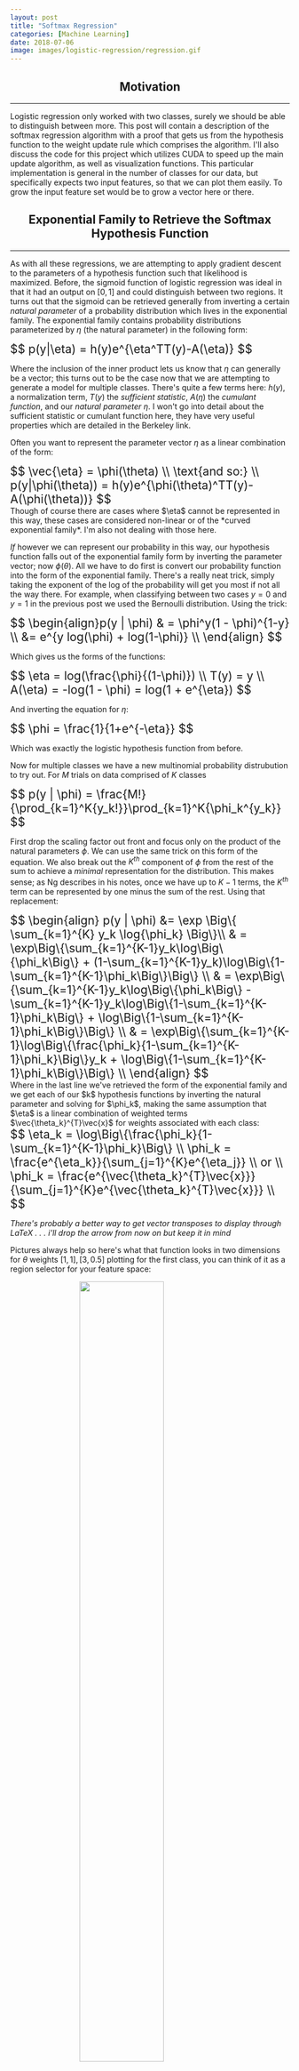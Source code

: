 ```yaml
---
layout: post
title: "Softmax Regression"
categories: [Machine Learning]
date: 2018-07-06
image: images/logistic-regression/regression.gif
---
```


<script type="text/x-mathjax-config">
MathJax.Hub.Config({
  CommonHTML: { scale: 150 },
  tex2jax: {inlineMath: [['$','$'], ['\\(','\\)']]}
});
</script>
<script type="text/javascript" async
src="https://cdnjs.cloudflare.com/ajax/libs/mathjax/2.7.0/MathJax.js?config=TeX-AMS-MML_HTMLorMML" type="text/javascript"></script>

<h2 align="center">Motivation</h2><hr>

Logistic regression only worked with two classes, surely we should be able to distinguish between more. This post will contain a description of the softmax regression algorithm with a proof that gets us from the hypothesis function to the weight update rule which comprises the algorithm. I'll also discuss the code for this project which utilizes CUDA to speed up the main update algorithm, as well as visualization functions. This particular implementation is general in the number of classes for our data, but specifically expects two input features, so that we can plot them easily. To grow the input feature set would be to grow a vector here or there. 

<h2 align="center">Exponential Family to Retrieve the Softmax Hypothesis Function</h2><hr>

As with all these regressions, we are attempting to apply gradient descent to the parameters of a hypothesis function such that likelihood is maximized. Before, the sigmoid function of logistic regression was ideal in that it had an output on $[0, 1]$ and could distinguish between two regions. It turns out that the sigmoid can be retrieved generally from inverting a certain *natural parameter* of a probability distribution which lives in the exponential family. The exponential family contains probability distributions parameterized by $\eta$ (the natural parameter) in the following form:

<div style="font-size: 150%;">
	$$ 
	p(y|\eta) = h(y)e^{\eta^TT(y)-A(\eta)}
	$$
</div>

Where the inclusion of the inner product lets us know that $\eta$ can generally be a vector; this turns out to be the case now that we are attempting to generate a model for multiple classes. There's quite a few terms here: $h(y)$, a normalization term, $T(y)$ the *sufficient statistic*, $A(\eta)$ the *cumulant function*, and our *natural parameter* $\eta$. I won't go into detail about the sufficient statistic or cumulant function here, they have very useful properties which are detailed in the Berkeley link. 

Often you want to represent the parameter vector $\eta$ as a linear combination of the form:
<div style="font-size: 150%;">
	$$ 
	\vec{\eta} = \phi(\theta) \\
	\text{and so:} \\
	p(y|\phi(\theta)) = h(y)e^{\phi(\theta)^TT(y)-A(\phi(\theta))}
	$$
</div>
Though of course there are cases where $\eta$ cannot be represented in this way, these cases are considered non-linear or of the *curved exponential family*. I'm also not dealing with those here. 

*If* however we can represent our probability in this way, our hypothesis function falls out of the exponential family form by inverting the parameter vector; now $\phi(\theta)$. All we have to do first is convert our probability function into the form of the exponential family. There's a really neat trick, simply taking the exponent of the log of the probability will get you most if not all the way there. For example, when classifying between two cases $y=0$ and $y=1$ in the previous post we used the Bernoulli distribution. Using the trick:

<div style="font-size: 150%;">
	$$ 
	\begin{align}p(y | \phi) & = \phi^y(1 - \phi)^{1-y} \\
	&= e^{y log(\phi) + log(1-\phi)} \\
	\end{align}
	$$
</div>

Which gives us the forms of the functions:

<div style="font-size: 150%;">
	$$
	\eta = log(\frac{\phi}{(1-\phi)}) \\
	T(y) = y \\
	A(\eta) = -log(1 - \phi) = log(1 + e^{\eta}) 
	$$
</div>

And inverting the equation for $\eta$:

<div style="font-size: 150%;">
	$$
	\phi = \frac{1}{1+e^{-\eta}}
	$$
</div>

Which was exactly the logistic hypothesis function from before. 

Now for multiple classes we have a new multinomial probability distrubution to try out. For $M$ trials on data comprised of $K$ classes 

<div style="font-size: 150%;">
	$$
	p(y | \phi) = \frac{M!}{\prod_{k=1}^K{y_k!}}\prod_{k=1}^K{\phi_k^{y_k}}
	$$
</div>

First drop the scaling factor out front and focus only on the product of the natural parameters $\phi$. We can use the same trick on this form of the equation. We also break out the $K^{th}$ component of $\phi$ from the rest of the sum to achieve a *minimal* representation for the distribution. This makes sense; as Ng describes in his notes, once we have up to $K-1$ terms, the $K^{th}$ term can be represented by one minus the sum of the rest. Using that replacement:

<div style="font-size: 150%;">
	$$
	\begin{align}
	p(y | \phi) &= \exp \Big\{ \sum_{k=1}^{K} y_k \log{\phi_k} \Big\}\\
	& = \exp\Big\{\sum_{k=1}^{K-1}y_k\log\Big\{\phi_k\Big\} + (1-\sum_{k=1}^{K-1}y_k)\log\Big\{1-\sum_{k=1}^{K-1}\phi_k\Big\}\Big\} \\
	& = \exp\Big\{\sum_{k=1}^{K-1}y_k\log\Big\{\phi_k\Big\} - \sum_{k=1}^{K-1}y_k\log\Big\{1-\sum_{k=1}^{K-1}\phi_k\Big\} + \log\Big\{1-\sum_{k=1}^{K-1}\phi_k\Big\}\Big\} \\
	& = \exp\Big\{\sum_{k=1}^{K-1}\log\Big\{\frac{\phi_k}{1-\sum_{k=1}^{K-1}\phi_k}\Big\}y_k + \log\Big\{1-\sum_{k=1}^{K-1}\phi_k\Big\}\Big\} \\
	\end{align}
	$$
</div>
Where in the last line we've retrieved the form of the exponential family and we get each of our $k$ hypothesis functions by inverting the natural parameter and solving for $\phi_k$, making the same assumption that $\eta$ is a linear combination of weighted terms $\vec{\theta_k}^{T}\vec{x}$ for weights associated with each class: 

<div style="font-size: 150%;">
	$$
	\eta_k = \log\Big\{\frac{\phi_k}{1-\sum_{k=1}^{K-1}\phi_k}\Big\} \\
	\phi_k = \frac{e^{\eta_k}}{\sum_{j=1}^{K}e^{\eta_j}} \\
	or \\
	\phi_k = \frac{e^{\vec{\theta_k}^{T}\vec{x}}}{\sum_{j=1}^{K}e^{\vec{\theta_k}^{T}\vec{x}}} \\
	$$
</div>

*There's probably a better way to get vector transposes to display through LaTeX . . . i'll drop the arrow from now on but keep it in mind* 

Pictures always help so here's what that function looks in two dimensions for $\theta$ weights $[1, 1], [3, 0.5]$ plotting for the first class, you can think of it as a region selector for your feature space:

<figure>
	<img src="{{site.baseurl}}/images/softmax/softmax-2d-wolfram.png" style="padding-bottom:0.5em; width:60%; margin-left:auto; margin-right:auto; display:block;" />
	<figcaption style="text-align:center;">Getting a feel for the form of the hypothesis function</figcaption>
</figure>

<h2 align="center">Derivative of Log Likelihood to Retrieve Update Rule</h2><hr>

Remembering that the general form of log likelihood maximization goes:
<div style="font-size: 150%;">
	$$
	\theta := \theta + \alpha\nabla_{\theta}L(\theta)
	$$
</div>

we'll need to get the likelihood function and take its derivative. What we recovered above was the hypothesis function for a point *of a class $k$* (note the subscript). The function for all classes must represent the joint probability of the classes at hand. When you have joint probabilties, you multiply the individual terms. [Go ahead and check if that doesn't make sense](https://en.wikipedia.org/wiki/Joint_probability_distribution). Because of this, the likelihood function this time around must be a product. Remeber that before, for logistic regression between two classes, it was a sum. Here's what that looks like:

<div style="font-size: 150%;">
	$$
	\begin{align}
	L(\theta) &= \prod_{i=1}^{m}p(y_i | x_i; \theta) \\
	&= \prod_{i=1}^{m}\phi_1^{I\{y_i=1\}}...\phi_K^{I\{y_i=K\}}
	\end{align}
	$$
</div>
Where
<div style="font-size: 150%;">
	$$
	\phi_k = \frac{e^{\theta_k^{T}x}}{\sum_{j=1}^{K}e^{\theta_k^{T}x}}
	$$
</div>
And $I\{y_i = n\}$ is an indicator function, just the boolean test: $class\space of\space point == this\space class$. This is just a nice way of representing the joint probability. At this point I definitely lost track of subscripts and products and I didn't have a very good feel for what the function was doing. If you feel this way, here is it written *very* explicitely for a dataset of 5 points, of three classes, defined by two features. Points $[1,2,3,4,5]$ are of classes $[1,1,2,3,3]$ in this example, and take on features $[x, y]$

<div style="font-size: 150%;">
	$$
	L(\theta_k) = \phi_1(\vec{X_1}) + \phi_1(\vec{X_2}) + \phi_2(\vec{X_3}) + \phi_3(\vec{X_4}) + \phi_3(\vec{X_5}) \\
	L(\theta_k) = \frac{e^{\theta_k^TX_1}}{1+\sum_{j=1}^{K-1}e^{\theta_j^TX_1}} + \ldots + \frac{e^{\theta_k^TX_5}}{1+\sum_{j=1}^{K-1}e^{\theta_j^TX_5}}
	$$
</div>
I'll return to this pretend set of data to write out the derivative term explicitely. Speaking of the derivative (of the log): 

<div style="font-size: 150%;">
	$$
	\begin{align}
	L(\theta) & = \prod_{i=1}^{m}\phi_1^{I\{y_i=1\}}...\phi_K^{I\{y_i=K\}} \\
	log(L(\theta)) & = \sum_{i=1}^m\theta_k^TX_i - log(1+\sum_{j=1}^{k-1}e^{\theta_j^TX_i}) \\
	\frac{\partial{log(L)}}{\partial{\theta_{k}}} & = \sum_{i=1}^mI\{X_k == k\}X_i - \frac{X_ie^{\theta_{k}^TX_i}}{1+\sum_{j=1}^{K-1}e^{\theta_j^TX_i}} \\ 
	\\
	\text{Or, individually for each feature j:}
	\\
	\frac{\partial{log(L)}}{\partial{\theta_{jk}}} & = \sum_{i=1}^mI\{X_k == k\}X_{ij} - \frac{X_{ij}e^{\theta_{k}^TX_i}}{1+\sum_{j=1}^{K-1}e^{\theta_{jk}X_{ij}}} \\
	\end{align}
	$$
</div>
Note that the Indicator function fell out here when taking the derivative of the lone inner product on the left with respect to $\theta_k$. Then if we just factor out the common $X_{ij}$ term we have our update rule:

<div style="font-size: 150%;">
	$$
	\boxed{\theta_{jk} := \theta_{jk} + \alpha\sum_{i=1}^mx_{ij}\Big(I\{k==X_k\} - \frac{e^{\theta_{jk}^Tx_{ij}}}{1+\sum_{j=1}^{K-1}e^{\theta_{jk}^Tx_{ij}}}\Big ) }
	$$
</div>
Note that our parameter weights now come in the form of a matrix of dimensions $j\space x\space k$ for each $k$ class and $j$ feature, so a full iteration of gradient descent now must take this derivative term for all points $j\cdot k$ times. 

To illustrate what the derivative looks like explicitely, for the same pretend weights from before, when taking the derivative with respect to $j=x$ and $k=1$
<div style="font-size: 150%;">
	$$
	\frac{\partial{log(L)}}{\partial{\theta_{1,x}}} = 
	X_{1,x}\Big(1 - \frac{e^{\theta_{1,x}^TX_{1,x}}}{1+e^{\theta_{1,x}^TX_{1,x}}+e^{\theta_{2,x}^TX_{1,x}} + \ldots} \Big) 
	+ \ldots + 
	X_{1,x}\Big(0 - \frac{e^{\theta_{1,x}^TX_{3,x}}}{1+e^{\theta_{1,x}^TX_{1,x}}+e^{\theta_{2,x}^TX_{1,x}} + \ldots} \Big)
	$$
</div>

Note the difference between the two terms; as a result of the state of the indicator terms for the various derivative sums, the derivative will approach zero as $\vec{\theta}$ causes the function to encapsulate points of the class, *and as it excludes points **not** of the class*. This is nice, we won't get false positives!

Hopefully that does it for the mathy bits for this post. As usual, all we really needed was the update rule in the box above; but we really wouldn't have known how to come up with these things in the future then would we?

<h2 align="center">Code</h2><hr>

The CUDA kernel that calculates the derivative terms for every point is really the crux of the algorithm. Much of the rest of the code is really just calculating and scalling the resulting probability field so it can be displayed through openGL interoperability. Here's that kernel and its launch:

<hr>
<div style="width:110%">

{% highlight c++ %}

	// DivLogLikelihood_Kernel.cu

	/**
	 * Performs dLogL on classed data with 2 features, 
	 * populating vectors of derivative terms for summation later
	 * in the algorithm. This function should be called once for each 
	 * class of points, asynchronously if you have the device memory for it.
	 * @param points        A device pointer to the float2 data
	 * @param dxTerms       A device pointer to be populated with derivative terms corresponding to the first feature "x"
	 * @param dyTerms       A device pointer to be populated with derivative terms corresponding to the first feature "y"
	 * @param devWeights    A device pointer to the parameter weights (Theta's) at the current iteration, float2 x numClasses
	 * @param numPoints     The total number of points per class, for bounds checking with maximum thread index
	 * @param classNum      The class number for which the derivative is being calculated.
	 * @param numClasses    THe total number of classes in the model
	 **/

	__global__ void divLogLikelihood(const float2* __restrict__ points,
	                                 float*        dxTerms,
	                                 float*        dyTerms,
	                                 float2*       __restrict__ devWeights,
	                                 const int     numPoints,                   // number of points in a class                              (m / numClasses)
	                                 const int     classNum,                    // the index of the class of the weight being operated on   (k)
	                                 const int     numClasses)                  // the total number of classes                              (K)
	{
	    int pointIdx = blockIdx.x * blockDim.x + threadIdx.x;                   // the index of the point                                   (i)
	    if (pointIdx >= numPoints * numClasses) { return; }     // out of array bounds check

	        // determine class of the point. I didn't take up data for this 
	        // the points are just sorted by class in blocks of length #numPoints
	        // Obviously a real data set could be sorted and bookmarked to achieve this.

	    int pointClass = static_cast<int>(pointIdx / numPoints);
	    float indicatorTerm = 0.0;
	    if (pointClass == classNum)
	    {
	        indicatorTerm = 1.0;
	    }

	    float2 point = points[pointIdx];
	    float expxTerm = 0.0;
	    float expyTerm = 0.0;
	    float sumxTerm = 0.0;
	    float sumyTerm = 0.0;

	    expxTerm = expf(devWeights[classNum].x * point.x);
	    for (int classIdx = 0; classIdx < numClasses; ++classIdx)
	    {
	        sumxTerm += expf(devWeights[classIdx].x * point.x);
	    }
	    float testx = point.x * (indicatorTerm - (expxTerm / (1.0 + sumxTerm)));
	    dxTerms[pointIdx] = testx;

	    expyTerm = expf(devWeights[classNum].y * point.y);
	    for (int classIdx = 0; classIdx < numClasses; ++classIdx)
	    {
	        sumyTerm += expf(devWeights[classIdx].y * point.y);
	    }
	    float testy = point.y * (indicatorTerm - (expyTerm / (1.0 + sumyTerm)));
	    dyTerms[pointIdx] = testy;   
	}

{% endhighlight %}

</div>
<hr>

The derivative kernel is called in a driving loop alongside visualization code. Here's the important part of the loop that corresponds to the algorithm. [Thrust](https://docs.nvidia.com/cuda/thrust/index.html) is great for fast reduction algorithms like sums and filling operations. 

<hr>
<div style="width:110%">

{% highlight c++ %}

		// Take dLogL for each class, filling each derivative vector

	for (int classIdx = 0; classIdx < mSettings->numClasses; ++classIdx)
	{

		divLogLikelihood<<<mRegressionBlocks, mRegressionTPB>>> 
			(mData->devPointsPtr,
			 mData->devDivLogLPtrs[classIdx][0],	// x divs
		     mData->devDivLogLPtrs[classIdx][1],	// y divs
		     mData->devWeightsPtr,
		     mSettings->numPoints,																																	 
  		     classIdx,
  		     mSettings->numClasses);
			
		gpuErrchk(cudaDeviceSynchronize());
	}

	gpuErrchk(cudaDeviceSynchronize());

		// Sum the derivative vectors

	for (int classIdx = 0; classIdx < mSettings->numClasses; ++classIdx)
	{
		for (int featureIdx = 0; featureIdx < mSettings->numFeatures; ++featureIdx)
		{
	        dLogLSums[classIdx][featureIdx] = thrust::reduce(mData->devDivLogLTerms[classIdx][featureIdx].begin(), 
	        									             mData->devDivLogLTerms[classIdx][featureIdx].end());						  				  		 
		}
	}

	gpuErrchk(cudaDeviceSynchronize());

		// reset the derivative vectors for the next iteration

	for (int classIdx = 0; classIdx < mSettings->numClasses; ++classIdx)
	{
		for (int f = 0; f < mSettings->numFeatures; ++f)
		{
			thrust::fill(mData->devDivLogLTerms[classIdx][f].begin(), 
				         mData->devDivLogLTerms[classIdx][f].end(),
				         0.0);
		}
	}	

		// update the weights using the sums and scaling factors

	for (int classIdx = 0; classIdx < mSettings->numClasses; ++classIdx)
	{
		mData->hostWeights[classIdx].x += mData->hostAlphas[classIdx].x * dLogLSums[classIdx][0];
		mData->hostWeights[classIdx].y += mData->hostAlphas[classIdx].y * dLogLSums[classIdx][1];
	}

		// copy the updated weights from the host to the device for the next iteration

	mData->devWeights = mData->hostWeights;
	mData->devWeightsPtr = thrust::raw_pointer_cast(mData->devWeights.data());

{% endhighlight %}

</div>
<hr>

The rest of the code is just management of data and kernels to produce the following visualizations.

<h2 align="center">Results</h2><hr>

First, a nice pretty run with really low $\alpha$ values to capture the behavior of the regression. Here i've cut each of the distributions $\phi_k$ at the point where they dip below 50%, and then normalized each $\phi$ such that I could scale color with probability. I haven't yet looked for *real* data to run this on, for visualization purposes it would have to be something trivial with two features. For now I'm just using some generated guassians with 512 points per class (nice cuda numbers).  

<figure>
	<img src="{{site.baseurl}}/images/softmax/softmax.gif" style="padding-bottom:0.5em; width:60%; margin-left:auto; margin-right:auto; display:block;" />
	<figcaption style="text-align:center;">Running Softmax regression slowly on some easy dataset. It's easy to get this to converge in only a handful of iterations.</figcaption>
</figure>

Of course we can break this naiive implementation. These are some of the nicest behaved gaussians I've ever seen. Additionally, I haven't put any of the clusters "behind" another; because of the linear nature of our parameter weights we can't make nice curves and circles around classes that would potentially allow us to classify the following set. There's also no constant parameter weight, that may allow us to get past this issue:

<figure>
	<img src="{{site.baseurl}}/images/softmax/BlockingClass.gif" style="padding-bottom:0.5em; width:60%; margin-left:auto; margin-right:auto; display:block;" />
	<figcaption style="text-align:center;">Softmax getting stuck. Also, the grey dots floating around are just a rezult of my colormap screwing up as a result of overlapping probabilities.</figcaption>
</figure>

On the other hand, this implementation doesn't suffer the same issue that log-regression did; the exact "line" drawn between classes tends to relax towards a common configuration regardless of the "learning" rates $\alpha$:

<div class="row">
<figure>
	<img src="{{site.baseurl}}/images/softmax/Weights0.gif" style="padding-bottom:0.5em; width:40%; margin-left:auto; margin-right:auto; display:block;" />
	<figcaption style="text-align:center;">With balanced weights</figcaption>
</figure>
<figure>
	<img src="{{site.baseurl}}/images/softmax/Weights1.gif" style="padding-bottom:0.5em; width:40%; margin-left:auto; margin-right:auto; display:block;" />
	<figcaption style="text-align:center;">With weights which are scewed for one class</figcaption>
</figure>
</div>

<h2 align="center">References</h2><hr>

- <a href="https://people.eecs.berkeley.edu/~jordan/courses/260-spring10/other-readings/chapter8.pdf" target="_blank">A general introduction to the exponential family</a>, I believe this was extra material provided as a part of a course taught at Berkely, it was very helpful in expanding upon Ng's introduction.

- <a href="https://youtu.be/nLKOQfKLUks" target="_blank">Andrew Ng's lecture</a> on generalized linear models, in which he introduces Softmax Regression. 

- The Softmax code discussed here is on <a href="https://github.com/Kyle-Lewis/CudaSoftmax" target="_blank">my Github</a>




